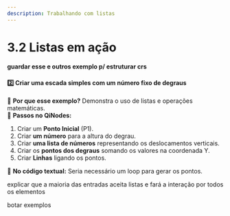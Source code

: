 ```yaml
---
description: Trabalhando com listas
---
```


# 3.2 Listas em ação

#### **guardar esse e outros exemplo p/ estruturar crs**

#### **2️⃣ Criar uma escada simples com um número fixo de degraus**

📌 **Por que esse exemplo?** Demonstra o uso de listas e operações matemáticas.\
🔹 **Passos no QiNodes:**

1. Criar um **Ponto Inicial** (P1).
2. Criar **um número** para a altura do degrau.
3. Criar **uma lista de números** representando os deslocamentos verticais.
4. Criar os **pontos dos degraus** somando os valores na coordenada Y.
5. Criar **Linhas** ligando os pontos.

📌 **No código textual:** Seria necessário um loop para gerar os pontos.



explicar que a maioria das entradas aceita listas e fará a interação por todos os elementos&#x20;

botar exemplos
